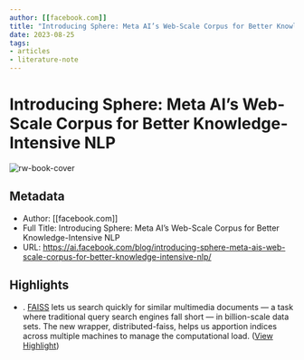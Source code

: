 ```yaml
---
author: [[facebook.com]]
title: "Introducing Sphere: Meta AI’s Web-Scale Corpus for Better Knowledge-Intensive NLP"
date: 2023-08-25
tags: 
- articles
- literature-note
---
```

# Introducing Sphere: Meta AI’s Web-Scale Corpus for Better Knowledge-Intensive NLP

![rw-book-cover](https://scontent-hou1-1.xx.fbcdn.net/v/t39.2365-6/291960519_725957045327707_8585421034921666233_n.png?_nc_cat=100&ccb=1-7&_nc_sid=ad8a9d&_nc_ohc=YnhLOKg-EIEAX8C7CDV&_nc_ht=scontent-hou1-1.xx&oh=00_AfDJ27RpiI3-ueuvUwnUz3NicBY397xxOnj8rTXwNDeH2g&oe=6401BCF5)

## Metadata
- Author: [[facebook.com]]
- Full Title: Introducing Sphere: Meta AI’s Web-Scale Corpus for Better Knowledge-Intensive NLP
- URL: https://ai.facebook.com/blog/introducing-sphere-meta-ais-web-scale-corpus-for-better-knowledge-intensive-nlp/

## Highlights
- . [FAISS](https://l.facebook.com/l.php?u=https%3A%2F%2Fengineering.fb.com%2F2017%2F03%2F29%2Fdata-infrastructure%2Ffaiss-a-library-for-efficient-similarity-search%2F&h=AT2_vs6SdNGbK43MzqEUzjOg2ACoVEo96-9YQabVfpiTeD0P21IvoRTCA-3bs3pCHAPfCjxGvN5wgeVMvs7Ivt4hTq-i-hGJlyk4MSxNy_L_bBRReGyPUUI5u5OJiuPRnzOZSoE8crKn5SXgvb5n1QYsImY) lets us search quickly for similar multimedia documents — a task where traditional query search engines fall short — in billion-scale data sets. The new wrapper, distributed-faiss, helps us apportion indices across multiple machines to manage the computational load. ([View Highlight](https://read.readwise.io/read/01gv1mp7kdm18nr2h59zz442ra))
